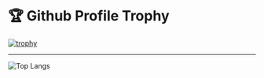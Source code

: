 # 🏆 Github Profile Trophy
[![trophy](https://github-profile-trophy.vercel.app/?username=Emilianoac&rank=SSS,SS,S,AAA,AA,A,B,C&theme=gruvbox)](https://github.com/ryo-ma/github-profile-trophy)

<hr/>

![Top Langs](https://github-readme-stats.vercel.app/api/top-langs/?username=Emilianoac&langs_count=8)
